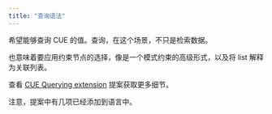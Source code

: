 ```yaml
---
title: "查询语法"
---
```


希望能够查询 CUE 的值。查询，在这个场景，不只是检索数据。

也意味着要应用约束节点的选择，像是一个模式约束的高级形式，以及将 list 解释为关联列表。

查看 [CUE Querying extension](https://github.com/cue-lang/cue/issues/165) 提案获取更多细节。

注意，提案中有几项已经添加到语言中。

